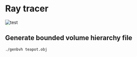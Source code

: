 # Ray tracer
![test](https://github.com/abel0b/raytracer/workflows/test/badge.svg)

## Generate bounded volume hierarchy file
```bash
./genbvh teapot.obj
```